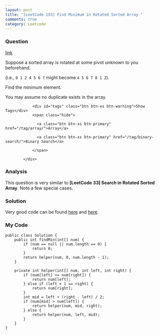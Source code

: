```yaml
---
layout: post
title: "[LeetCode 153] Find Minimum in Rotated Sorted Array "
comments: true
category: Leetcode
---
```


### Question 

[link](https://leetcode.com/problems/find-minimum-in-rotated-sorted-array/)

<div class="question-content">
              <p></p><p>Suppose a sorted array is rotated at some pivot unknown to you beforehand.</p>

<p>(i.e., <code>0 1 2 4 5 6 7</code> might become <code>4 5 6 7 0 1 2</code>).</p>

<p>Find the minimum element.</p>

<p>You may assume no duplicate exists in the array.</p><p></p>
              
                <div id="tags" class="btn btn-xs btn-warning">Show Tags</div>
                <span class="hide">
                  
                  <a class="btn btn-xs btn-primary" href="/tag/array/">Array</a>
                  
                  <a class="btn btn-xs btn-primary" href="/tag/binary-search/">Binary Search</a>
                  
                </span>
              
            </div>

### Analysis

This question is very similar to __[LeetCode 33] Search in Rotated Sorted Array__. Note a few special cases. 

### Solution

Very good code can be found [here](http://www.programcreek.com/2014/02/leetcode-find-minimum-in-rotated-sorted-array/) and [here](http://www.sanfoundry.com/java-program-find-minimum-element-rotated-sorted-array-using-binary-search-approach/). 

### My Code

    public class Solution {
        public int findMin(int[] num) {
            if (num == null || num.length == 0) {
                return 0;
            }
            return helper(num, 0, num.length - 1);
        }

        private int helper(int[] num, int left, int right) {
            if (num[left] <= num[right]) {
                return num[left];
            } else if (left + 1 == right) {
                return num[right];
            }
            int mid = left + (right - left) / 2;
            if (num[mid] > num[left]) {
                return helper(num, mid, right);
            } else {
                return helper(num, left, mid);
            }
        }
    }
